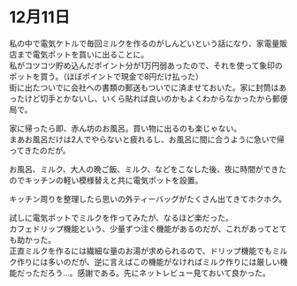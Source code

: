 # 12月11日

私の中で電気ケトルで毎回ミルクを作るのがしんどいという話になり、家電量販店まで電気ポットを買いに出ることに。  
私がコツコツ貯め込んだポイント分が1万円弱あったので、それを使って象印のポットを買う。（ほぼポイントで現金で8円だけ払った）  
街に出たついでに会社への書類の郵送もついでに済ませておいた。家に封筒はあったけど切手とかないし、いくら貼れば良いのかもよくわからなかったから郵便局で。

家に帰ったら即、赤ん坊のお風呂。買い物に出るのも楽じゃない。  
まあお風呂だけは2人でやらないと疲れるし、お風呂に間に合うように急いで帰ってきたのだが。

お風呂、ミルク、大人の晩ご飯、ミルク、などをこなした後、夜に時間ができたのでキッチンの軽い模様替えと共に電気ポットを設置。

キッチン周りを整理したら思いの外ティーバッグがたくさん出てきてホクホク。  

試しに電気ポットでミルクを作ってみたが、なるほど楽だった。  
カフェドリップ機能という、少量ずつ注ぐ機能があるのだが、これがあってとても助かった。  
正直ミルクを作るには繊細な量のお湯が求められるので、ドリップ機能でもミルク作りには多いのだが、逆に言えばこの機能がなければミルク作りには厳しい機能だっただろう…。感謝である。先にネットレビュー見ておいて良かった。
